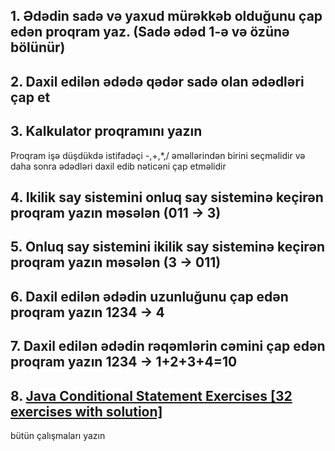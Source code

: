 ## 1. Ədədin sadə və yaxud mürəkkəb olduğunu çap edən proqram yaz. (Sadə ədəd 1-ə və özünə bölünür)

## 2. Daxil edilən ədədə qədər sadə olan ədədləri çap et  

## 3. Kalkulator proqramını yazın
Proqram işə düşdükdə istifadəçi -,+,*,/ əməllərindən birini seçməlidir və daha sonra ədədləri daxil edib nəticəni çap etməlidir

## 4. Ikilik say sistemini onluq say sisteminə keçirən proqram yazın məsələn (011 -> 3)

## 5. Onluq say sistemini ikilik say sisteminə keçirən proqram yazın məsələn (3 -> 011)

## 6. Daxil edilən ədədin uzunluğunu çap edən proqram yazın 1234 -> 4

## 7. Daxil edilən ədədin rəqəmlərin cəmini çap edən proqram yazın  1234 -> 1+2+3+4=10

## 8. [Java Conditional Statement Exercises [32 exercises with solution]](https://www.w3resource.com/java-exercises/conditional-statement/index.php)
bütün çalışmaları yazın




